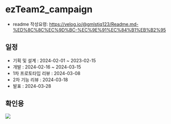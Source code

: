 ﻿# ezTeam2_campaign
* readme 작성요령: https://velog.io/@gmlstjq123/Readme.md-%ED%8C%8C%EC%9D%BC-%EC%9E%91%EC%84%B1%EB%B2%95
## 일정
* 기획 및 설계 : 2024-02-01 ~ 2023-02-15
* 개발 : 2024-02-16 ~ 2024-03-15
* 1차 프로토타입 리뷰 : 2024-03-08
* 2차 기능 리뷰 : 2024-03-18
* 발표 : 2024-03-28
## 확인용
<img src="https://github.com/Sangbbgg/ezTeam2_campaign/assets/151603886/9357efe9-6554-42fb-aa41-938f9389eb33">
